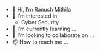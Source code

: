 - 👋 Hi, I’m Ranush Mithila
- 👀 I’m interested in 
  - Cyber Security 
- 🌱 I’m currently learning ...
- 💞️ I’m looking to collaborate on ...
- 📫 How to reach me ...

<!---
IT21117664/IT21117664 is a ✨ special ✨ repository because its `README.md` (this file) appears on your GitHub profile.
You can click the Preview link to take a look at your changes.
--->
